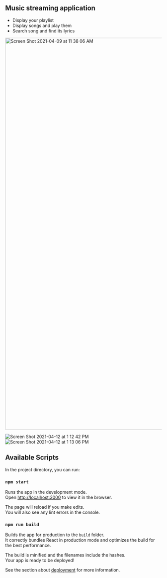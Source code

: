## Music streaming application
- Display your playlist 
- Display songs and play them
- Search song and find its lyrics

<img width="1258" alt="Screen Shot 2021-04-09 at 11 38 06 AM" src="https://user-images.githubusercontent.com/55099656/114379786-e76a5200-9b91-11eb-9872-9cdb0f3acd4b.png">

![Screen Shot 2021-04-12 at 1 12 42 PM](https://user-images.githubusercontent.com/55099656/114378843-c7865e80-9b90-11eb-84af-8ab9275b373c.png)
![Screen Shot 2021-04-12 at 1 13 06 PM](https://user-images.githubusercontent.com/55099656/114378901-d5d47a80-9b90-11eb-91e9-db9fe499c0d3.png)



## Available Scripts

In the project directory, you can run:

### `npm start`

Runs the app in the development mode.\
Open [http://localhost:3000](http://localhost:3000) to view it in the browser.

The page will reload if you make edits.\
You will also see any lint errors in the console.


### `npm run build`

Builds the app for production to the `build` folder.\
It correctly bundles React in production mode and optimizes the build for the best performance.

The build is minified and the filenames include the hashes.\
Your app is ready to be deployed!

See the section about [deployment](https://facebook.github.io/create-react-app/docs/deployment) for more information.

